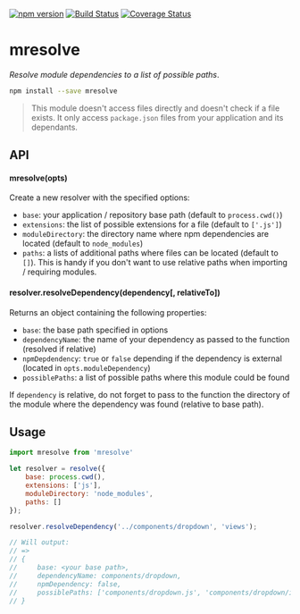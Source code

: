 [![npm version](https://badge.fury.io/js/mresolve.svg)](http://badge.fury.io/js/mresolve)
[![Build Status](https://travis-ci.org/troch/mresolve.svg)](https://travis-ci.org/troch/mresolve?branch=master)
[![Coverage Status](https://coveralls.io/repos/troch/mresolve/badge.svg?branch=master&service=github)](https://coveralls.io/github/troch/mresolve?branch=master)

# mresolve

_Resolve module dependencies to a list of possible paths_.

```sh
npm install --save mresolve
```

> This module doesn't access files directly and doesn't check if a file exists. It only access `package.json` files
from your application and its dependants.

## API

#### mresolve(opts)

Create a new resolver with the specified options:
- `base`: your application / repository base path (default to `process.cwd()`)
- `extensions`: the list of possible extensions for a file (default to `['.js']`)
- `moduleDirectory`: the directory name where npm dependencies are located (default to `node_modules`)
- `paths`: a lists of additional paths where files can be located (default to `[]`). This is handy if you don't want
to use relative paths when importing / requiring modules.


#### resolver.resolveDependency(dependency[, relativeTo])

Returns an object containing the following properties:
- `base`: the base path specified in options
- `dependencyName`: the name of your dependency as passed to the function (resolved if relative)
- `npmDepdendency`: `true` or `false` depending if the dependency is external (located in `opts.moduleDependency`)
- `possiblePaths`: a list of possible paths where this module could be found

If `dependency` is relative, do not forget to pass to the function the directory of the module where the dependency was found (relative to base path).

## Usage

```javascript
import mresolve from 'mresolve'

let resolver = resolve({
    base: process.cwd(),
    extensions: ['js'],
    moduleDirectory: 'node_modules',
    paths: []
});

resolver.resolveDependency('../components/dropdown', 'views');

// Will output:
// =>
// {
//     base: <your base path>,
//     dependencyName: components/dropdown,
//     npmDependency: false,
//     possiblePaths: ['components/dropdown.js', 'components/dropdown/index.js']
// }
```
